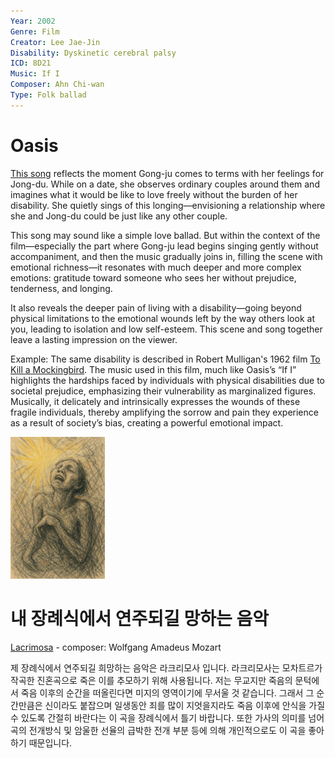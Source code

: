 ```yaml
---
Year: 2002
Genre: Film
Creator: Lee Jae-Jin
Disability: Dyskinetic cerebral palsy
ICD: 8D21
Music: If I
Composer: Ahn Chi-wan
Type: Folk ballad
---
```


# Oasis

[This song](https://youtu.be/A-75OwC-iiM?si=C6d47AMYwyVnK5FH) reflects the moment Gong-ju comes to terms with her feelings for Jong-du. While on a date, she observes ordinary couples around them and imagines what it would be like to love freely without the burden of her disability. She quietly sings of this longing—envisioning a relationship where she and Jong-du could be just like any other couple.

This song may sound like a simple love ballad. But within the context of the film—especially the part where Gong-ju lead begins singing gently without accompaniment, and then the music gradually joins in, filling the scene with emotional richness—it resonates with much deeper and more complex emotions: gratitude toward someone who sees her without prejudice, tenderness, and longing.

It also reveals the deeper pain of living with a disability—going beyond physical limitations to the emotional wounds left by the way others look at you, leading to isolation and low self-esteem. This scene and song together leave a lasting impression on the viewer.

Example: The same disability is described in Robert Mulligan's 1962 film [To Kill a Mockingbird](ha_jeonghyeon.md). The music used in this film, much like Oasis’s “If I” highlights the hardships faced by individuals with physical disabilities due to societal prejudice, emphasizing their vulnerability as marginalized figures. Musically, it delicately and intrinsically expresses the wounds of these fragile individuals, thereby amplifying the sorrow and pain they experience as a result of society’s bias, creating a powerful emotional impact.

<img src="./noh_huicheol_img.png" alt="image depicting Dyskinetic cerebral palsy" style="width:30%;" />

# 내 장례식에서 연주되길 망하는 음악

[Lacrimosa](https://youtu.be/bezZ6NfwFlQ?si=i7Y56vfvdOx8XHNG) - composer: Wolfgang Amadeus Mozart

제 장례식에서 연주되길 희망하는 음악은 라크리모사 입니다. 라크리모사는 모차트르가 작곡한 진혼곡으로 죽은 이를 추모하기 위해 사용됩니다. 저는 무교지만 죽음의 문턱에서 죽음 이후의 순간을 떠올린다면 미지의 영역이기에 무서울 것 같습니다. 그래서 그 순간만큼은 신이라도 붙잡으며 일생동안 죄를 많이 지엇을지라도 죽음 이후에 안식을 가질 수 있도록 간절히 바란다는 이 곡을 장례식에서 틀기 바랍니다. 또한 가사의 의미를 넘어 곡의 전개방식 및 암울한 선율의 급박한 전개 부분 등에 의해 개인적으로도 이 곡을 좋아하기 때문입니다.
